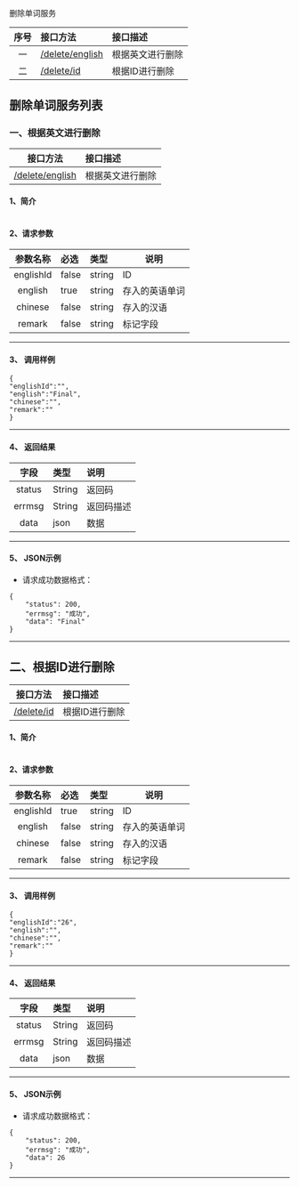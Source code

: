 删除单词服务

|  序号  | 接口方法                               | 接口描述     |
| :--: | :--------------------------------- | :------- |
|  一   | [/delete/english](#delete-english) | 根据英文进行删除 |
|  二   | [/delete/id](#delete-id)           | 根据ID进行删除 |

## 删除单词服务列表

### <span id="delete-english" >一、根据英文进行删除</span>
|                接口方法                | 接口描述     |
| :--------------------------------: | :------- |
| [/delete/english](#delete-english) | 根据英文进行删除 |

#### 1、简介
```

```

#### 2、请求参数
|   参数名称    | 必选    | 类型     | 说明      |
| :-------: | :---- | :----- | ------- |
| englishId | false | string | ID      |
|  english  | true  | string | 存入的英语单词 |
|  chinese  | false | string | 存入的汉语   |
|  remark   | false | string | 标记字段    |

---

#### 3、 调用样例
```
{
"englishId":"",
"english":"Final",
"chinese":"",	
"remark":""
}
```
---

#### 4、 返回结果
|   字段   | 类型     | 说明    |
| :----: | :----- | :---- |
| status | String | 返回码   |
| errmsg | String | 返回码描述 |
|  data  | json   | 数据    |

---
#### 5、 JSON示例

* 请求成功数据格式：

```
{
    "status": 200,
    "errmsg": "成功",
    "data": "Final"
}
```
---

## <span id="delete-id" >二、根据ID进行删除</span>
|           接口方法           | 接口描述     |
| :----------------------: | :------- |
| [/delete/id](#delete-id) | 根据ID进行删除 |

#### 1、简介
```

```

#### 2、请求参数
|   参数名称    | 必选    | 类型     | 说明      |
| :-------: | :---- | :----- | ------- |
| englishId | true  | string | ID      |
|  english  | false | string | 存入的英语单词 |
|  chinese  | false | string | 存入的汉语   |
|  remark   | false | string | 标记字段    |

---

#### 3、 调用样例
```
{
"englishId":"26",
"english":"",
"chinese":"",	
"remark":""
}
```
---

#### 4、 返回结果
|   字段   | 类型     | 说明    |
| :----: | :----- | :---- |
| status | String | 返回码   |
| errmsg | String | 返回码描述 |
|  data  | json   | 数据    |

---
#### 5、 JSON示例

* 请求成功数据格式：

```
{
    "status": 200,
    "errmsg": "成功",
    "data": 26
}
```
---